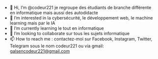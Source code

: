 - 👋 Hi, I’m @codeur221 je regroupe des étudiants de branche différente en informatique mais aussi des autodidacte
- 👀 I’m interested in la cybersécurité, le développement web, le machine learning mais par le IA
- 🌱 I’m currently learning  le tout en informatique
- 💞️ I’m looking to collaborate sur tous les sujets informatique
- 📫 How to reach me : contactez-moi sur Facebook, Instagram, Twitter, Telegram sous le nom codeur221 ou via gmail: galsencodeur221@gmail.com

<!---
codeur221/codeur221 is a ✨ special ✨ repository because its `README.md` (this file) appears on your GitHub profile.
You can click the Preview link to take a look at your changes.
--->
